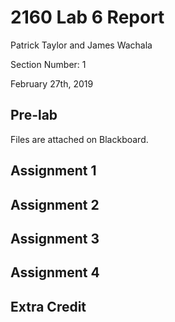 # 2160 Lab 6 Report

Patrick Taylor and James Wachala

Section Number: 1

February 27th, 2019

## Pre-lab

Files are attached on Blackboard.

## Assignment 1

## Assignment 2

## Assignment 3

## Assignment 4

## Extra Credit

